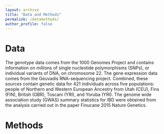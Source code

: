 ```yaml
---
layout: archive
title: "Data and Methods"
permalink: /datamethods/
author_profile: false
---
```


Data
======

The genotype data comes from the 1000 Genomes Project and contains information on millions of single nucleotide polymorphisms (SNPs), or individual variants of DNA, on chromosome 22. The gene expression data comes from the Geuvadis RNA-sequencing project. Combined, these sources contain genetic data for 421 individuals across five populations: people of Northern and Western European Ancestry from Utah (CEU), Fins (FIN), British (GBR), Toscani (YRI), and Yoruba (YRI). The genome wide association study (GWAS) summary statistics for IBD were obtained from the analysis carried out in the paper Finucane 2015 Nature Genetics.

Methods
======
